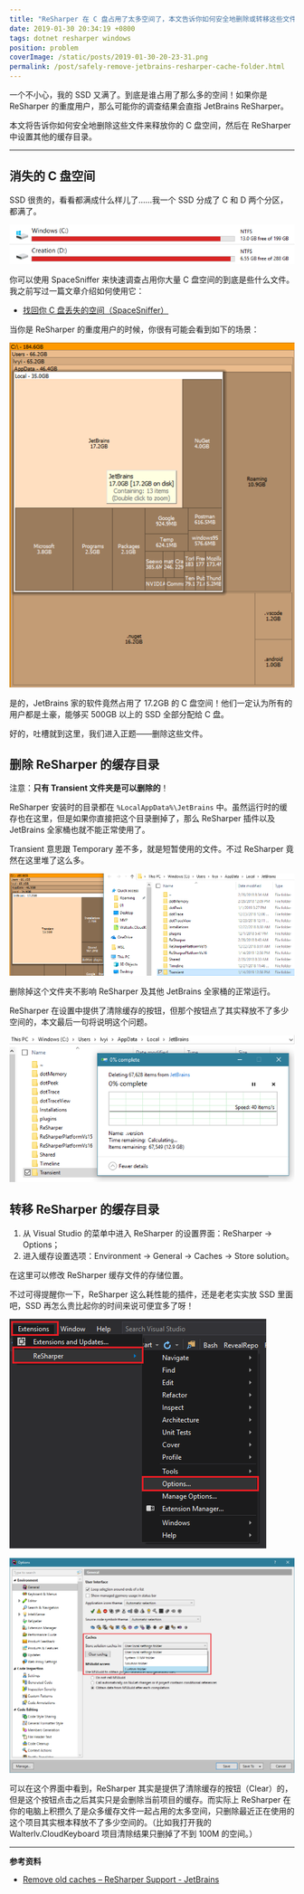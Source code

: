 ```yaml
---
title: "ReSharper 在 C 盘占用了太多空间了，本文告诉你如何安全地删除或转移这些文件"
date: 2019-01-30 20:34:19 +0800
tags: dotnet resharper windows
position: problem
coverImage: /static/posts/2019-01-30-20-23-31.png
permalink: /post/safely-remove-jetbrains-resharper-cache-folder.html
---
```


一个不小心，我的 SSD 又满了。到底是谁占用了那么多的空间！如果你是 ReSharper 的重度用户，那么可能你的调查结果会直指 JetBrains ReSharper。

本文将告诉你如何安全地删除这些文件来释放你的 C 盘空间，然后在 ReSharper 中设置其他的缓存目录。

---

<div id="toc"></div>

## 消失的 C 盘空间

SSD 很贵的，看看都满成什么样儿了……我一个 SSD 分成了 C 和 D 两个分区，都满了。

![近乎满了的 SSD](/static/posts/2019-01-30-20-23-31.png)

你可以使用 SpaceSniffer 来快速调查占用你大量 C 盘空间的到底是些什么文件。我之前写过一篇文章介绍如何使用它：

- [找回你 C 盘丢失的空间（SpaceSniffer）](/windows/2017/09/17/find-lost-space-using-space-sniffer.html)

当你是 ReSharper 的重度用户的时候，你很有可能会看到如下的场景：

![JetBrains 家的软件竟然占据了这么多空间](/static/posts/2019-01-30-19-58-03.png)

是的，JetBrains 家的软件竟然占用了 17.2GB 的 C 盘空间！他们一定认为所有的用户都是土豪，能够买 500GB 以上的 SSD 全部分配给 C 盘。

好的，吐槽就到这里，我们进入正题——删除这些文件。

## 删除 ReSharper 的缓存目录

注意：**只有 Transient 文件夹是可以删除的**！

ReSharper 安装时的目录都在 `%LocalAppData%\JetBrains` 中。虽然运行时的缓存也在这里，但是如果你直接把这个目录删掉了，那么 ReSharper 插件以及 JetBrains 全家桶也就不能正常使用了。

Transient 意思跟 Temporary 差不多，就是短暂使用的文件。不过 ReSharper 竟然在这里堆了这么多。

![Transient](/static/posts/2019-01-30-20-10-46.png)

删除掉这个文件夹不影响 ReSharper 及其他 JetBrains 全家桶的正常运行。

ReSharper 在设置中提供了清除缓存的按钮，但那个按钮点了其实释放不了多少空间的，本文最后一句将说明这个问题。

![删除 Transient 目录](/static/posts/2019-01-30-20-34-07.png)

## 转移 ReSharper 的缓存目录

1. 从 Visual Studio 的菜单中进入 ReSharper 的设置界面：ReSharper -> Options；
2. 进入缓存设置选项：Environment -> General -> Caches -> Store solution。

在这里可以修改 ReSharper 缓存文件的存储位置。

不过可得提醒你一下，ReSharper 这么耗性能的插件，还是老老实实放 SSD 里面吧，SSD 再怎么贵比起你的时间来说可便宜多了呀！

![ReSharper Options](/static/posts/2019-01-30-20-27-21.png)

![更改缓存目录](/static/posts/2019-01-30-20-28-18.png)

可以在这个界面中看到，ReSharper 其实是提供了清除缓存的按钮（Clear）的，但是这个按钮点击之后其实只是会删除当前项目的缓存。而实际上 ReSharper 在你的电脑上积攒久了是众多缓存文件一起占用的太多空间，只删除最近正在使用的这个项目其实根本释放不了多少空间的。（比如我打开我的 Walterlv.CloudKeyboard 项目清除结果只删掉了不到 100M 的空间。）

---

**参考资料**

- [Remove old caches – ReSharper Support - JetBrains](https://resharper-support.jetbrains.com/hc/en-us/community/posts/360000087690-Remove-old-caches)


